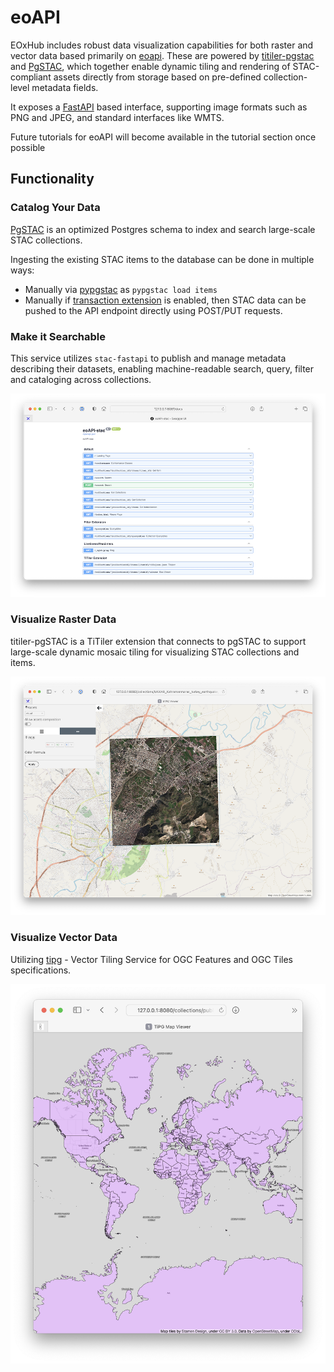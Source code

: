 # eoAPI

EOxHub includes robust data visualization capabilities for both raster and vector data based primarily on [eoapi](https://eoapi.dev/). These are powered by [titiler-pgstac](https://github.com/stac-utils/titiler-pgstac) and [PgSTAC](https://github.com/stac-utils/pgstac), which together enable dynamic tiling and rendering of STAC-compliant assets directly from storage based on pre-defined collection-level metadata fields.

It exposes a [FastAPI](https://fastapi.tiangolo.com/) based interface, supporting image formats such as PNG and JPEG, and standard interfaces like WMTS.

Future tutorials for eoAPI will become available in the tutorial section once possible

## Functionality

### Catalog Your Data

[PgSTAC](https://github.com/stac-utils/pgstac) is an optimized Postgres schema to index and search large-scale STAC collections.

Ingesting the existing STAC items to the database can be done in multiple ways:

- Manually via [pypgstac](https://stac-utils.github.io/pgstac/pypgstac/) as `pypgstac load items`
- Manually if [transaction extension](https://github.com/stac-api-extensions/transaction?tab=readme-ov-file#methods) is enabled, then STAC data can be pushed to the API endpoint directly using POST/PUT requests.

### Make it Searchable

This service utilizes `stac-fastapi` to publish and manage metadata describing their datasets, enabling machine-readable search, query, filter and cataloging across collections.

![eoapi_stac](assets/eoapi_stac.png)


### Visualize Raster Data

titiler-pgSTAC is a TiTiler extension that connects to pgSTAC to support large-scale dynamic mosaic tiling for visualizing STAC collections and items.

![eoapi_dynamic_tiler](assets/eoapi_dynamic_tiler.png)

### Visualize Vector Data

Utilizing [tipg](https://github.com/developmentseed/tipg) - Vector Tiling Service  for OGC Features and OGC Tiles specifications.

![tipg](assets/tipg.png)



